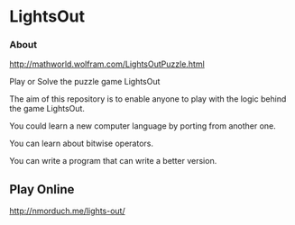 # LightsOut

### About

http://mathworld.wolfram.com/LightsOutPuzzle.html


Play or Solve the puzzle game LightsOut

The aim of this repository is to enable anyone to play with 
the logic behind the game LightsOut.

You could learn a new computer language by porting from another one.

You can learn about bitwise operators.

You can write a program that can write a better version.


## Play Online

http://nmorduch.me/lights-out/

